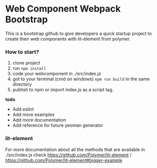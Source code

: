 # Web Component Webpack Bootstrap

This is a bootstrap github to give developers a quick startup project to
create their web components with lit-element from polymer.

### How to start?


 1. clone project
 2. run ```npm install```
 3. code your webcomponent in ./src/index.js
 4. got to your terminal (cmd on windows) ```npm run build``` in the same directory
 5. publish to npm or import index.js as a script tag.


__todo__
* Add eslint
* Add more examples
* Add more documentation
* Add reference for future yeoman generator

### lit-element
For more documentation about all the methods that are available in ./src/index.js
check https://github.com/Polymer/lit-element / https://github.com/Polymer/lit-element#bigger-example
